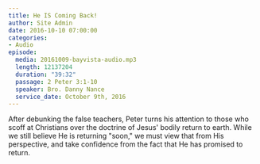 ```yaml
---
title: He IS Coming Back!
author: Site Admin
date: 2016-10-10 07:00:00
categories:
- Audio
episode:
  media: 20161009-bayvista-audio.mp3
  length: 12137204
  duration: "39:32"
  passage: 2 Peter 3:1-10
  speaker: Bro. Danny Nance
  service_date: October 9th, 2016
---
```

After debunking the false teachers, Peter turns his attention to those who scoff at Christians over the doctrine of Jesus' bodily return to earth. While we still believe He is returning "soon," we must view that from His perspective, and take confidence from the fact that He has promised to return.